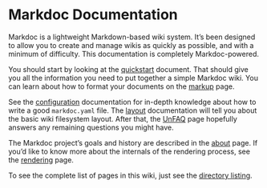 <!-- title: Index -->

# Markdoc Documentation

Markdoc is a lightweight Markdown-based wiki system. It’s been designed to allow you to create and manage wikis as quickly as possible, and with a minimum of difficulty. This documentation is completely Markdoc-powered.

You should start by looking at the [quickstart](/quickstart) document. That should give you all the information you need to put together a simple Markdoc wiki. You can learn about how to format your documents on the [markup](/markup) page.

See the [configuration](/configuration) documentation for in-depth knowledge about how to write a good `markdoc.yaml` file. The [layout](/layout) documentation will tell you about the basic wiki filesystem layout. After that, the [UnFAQ](/unfaq) page hopefully answers any remaining questions you might have.

The Markdoc project’s goals and history are described in the [about](/about) page. If you’d like to know more about the internals of the rendering process, see the [rendering](/rendering) page.

To see the complete list of pages in this wiki, just see the [directory listing](/_list).
